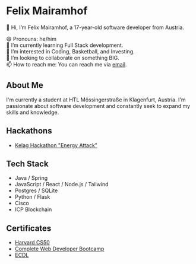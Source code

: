 # Felix Mairamhof

👋 Hi, I’m Felix Mairamhof, a 17-year-old software developer from Austria.

😄 Pronouns: he/him  
🌱 I’m currently learning Full Stack development.  
👀 I’m interested in Coding, Basketball, and Investing.  
💞️ I’m looking to collaborate on something BIG.  
📫 How to reach me: You can reach me via [email](mailto:feberg.k@gmail.com). 

## About Me
I'm currently a student at HTL Mössingerstraße in Klagenfurt, Austria. I'm passionate about software development and constantly seek to expand my skills and knowledge.

## Hackathons
- [Kelag Hackathon "Energy Attack"](https://github.com/FelixMairamhof/Kelag-Hackathon-.NET-Azure-Ticketsystme)

## Tech Stack
- Java / Spring
- JavaScript / React / Node.js / Tailwind
- Postgres / SQLite
- Python / Flask
- Cisco
- ICP Blockchain

## Certificates
- [Harvard CS50](https://github.com/FelixMairamhof/FelixMairamhof/files/15178377/CS50x.pdf)
- [Complete Web Developer Bootcamp](https://github.com/FelixMairamhof/FelixMairamhof/files/15178388/WebDevCourse.pdf)
- [ECDL](https://github.com/FelixMairamhof/FelixMairamhof/files/15178393/ecdl.pdf)

